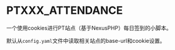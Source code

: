 # PTXXX_ATTENDANCE

一个使用cookies进行PT站点（基于NexusPHP）每日签到的小脚本。

默认从`config.yaml`文件中读取相关站点的base-url和cookie设置。

